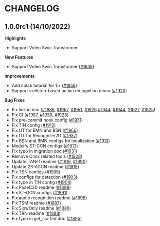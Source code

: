 # CHANGELOG

## 1.0.0rc1 (14/10/2022)

**Highlights**

- Support Video Swin Transformer

**New Features**

- Support Video Swin Transformer ([#1939](https://github.com/open-mmlab/mmaction2/pull/1939))

**Improvements**

- Add colab tutorial for 1.x ([#1956](https://github.com/open-mmlab/mmaction2/pull/1956))
- Support skeleton-based action recognition demo ([#1920](https://github.com/open-mmlab/mmaction2/pull/1920))

**Bug Fixes**

- Fix link in doc ([#1986](https://github.com/open-mmlab/mmaction2/pull/1986), [#1967](https://github.com/open-mmlab/mmaction2/pull/1967), [#1951](https://github.com/open-mmlab/mmaction2/pull/1951), [#1926](https://github.com/open-mmlab/mmaction2/pull/1926),[#1944](https://github.com/open-mmlab/mmaction2/pull/1944), [#1944](https://github.com/open-mmlab/mmaction2/pull/1944), [#1927](https://github.com/open-mmlab/mmaction2/pull/1927), [#1925](https://github.com/open-mmlab/mmaction2/pull/1925))
- Fix CI ([#1987](https://github.com/open-mmlab/mmaction2/pull/1987), [#1930](https://github.com/open-mmlab/mmaction2/pull/1930), [#1923](https://github.com/open-mmlab/mmaction2/pull/1923))
- Fix pre-commit hook config ([#1971](https://github.com/open-mmlab/mmaction2/pull/1971))
- Fix TIN config ([#1912](https://github.com/open-mmlab/mmaction2/pull/1912))
- Fix UT for BMN and BSN ([#1966](https://github.com/open-mmlab/mmaction2/pull/1966))
- Fix UT for Recognizer2D ([#1937](https://github.com/open-mmlab/mmaction2/pull/1937))
- Fix BSN and BMN configs for localization ([#1913](https://github.com/open-mmlab/mmaction2/pull/1913))
- Modeify ST-GCN configs ([#1913](https://github.com/open-mmlab/mmaction2/pull/1914))
- Fix typo in migration doc ([#1931](https://github.com/open-mmlab/mmaction2/pull/1931))
- Remove Onnx related tools ([#1928](https://github.com/open-mmlab/mmaction2/pull/1928))
- Update TANet readme ([#1916](https://github.com/open-mmlab/mmaction2/pull/1916), [#1890](https://github.com/open-mmlab/mmaction2/pull/1890))
- Update 2S-AGCN readme ([#1915](https://github.com/open-mmlab/mmaction2/pull/1915))
- Fix TSN configs ([#1905](https://github.com/open-mmlab/mmaction2/pull/1905))
- Fix configs for detection ([#1903](https://github.com/open-mmlab/mmaction2/pull/1903))
- Fix typo in TIN config ([#1904](https://github.com/open-mmlab/mmaction2/pull/1904))
- Fix PoseC3D readme ([#1899](https://github.com/open-mmlab/mmaction2/pull/1899))
- Fix ST-GCN configs ([#1891](https://github.com/open-mmlab/mmaction2/pull/1891))
- Fix audio recognition readme ([#1898](https://github.com/open-mmlab/mmaction2/pull/1898))
- Fix TSM readme ([#1887](https://github.com/open-mmlab/mmaction2/pull/1887))
- Fix SlowOnly readme ([#1889](https://github.com/open-mmlab/mmaction2/pull/1889))
- Fix TRN readme ([#1888](https://github.com/open-mmlab/mmaction2/pull/1888))
- Fix typo in get_started doc ([#1895](https://github.com/open-mmlab/mmaction2/pull/1895))
